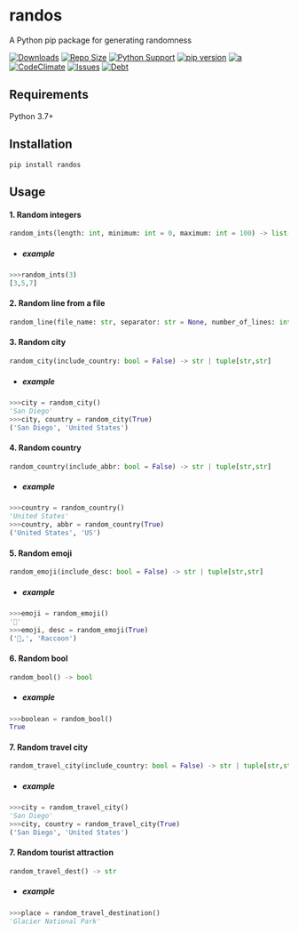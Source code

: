 # randos

A Python pip package for generating randomness

[![Downloads](https://pepy.tech/badge/randos/month)](#)
[![Repo Size](https://img.shields.io/github/repo-size/aljaroudi/randos-pip)](#)
[![Python Support](https://img.shields.io/pypi/pyversions/randos)](#)
[![pip version](https://img.shields.io/pypi/v/randos)](#)
[![a](https://img.shields.io/github/workflow/status/aljaroudi/randos-pip/Python%20package/main?label=test)](#)
[![CodeClimate](https://img.shields.io/codeclimate/maintainability-percentage/aljaroudi/randos-pip)](#)
[![Issues](https://img.shields.io/codeclimate/issues/aljaroudi/randos-pip)](#)
[![Debt](https://img.shields.io/codeclimate/tech-debt/aljaroudi/randos-pip)](#)

## Requirements

Python 3.7+

## Installation

```console
pip install randos
```

## Usage

#### 1. Random integers

```python
random_ints(length: int, minimum: int = 0, maximum: int = 100) -> list[int]
```

- ##### example

```python
>>>random_ints(3)
[3,5,7]
```

#### 2. Random line from a file

```python
random_line(file_name: str, separator: str = None, number_of_lines: int = None) -> str | tuple[str,str]
```

#### 3. Random city

```python
random_city(include_country: bool = False) -> str | tuple[str,str]
```

- ##### example

```python
>>>city = random_city()
'San Diego'
>>>city, country = random_city(True)
('San Diego', 'United States')
```

#### 4. Random country

```python
random_country(include_abbr: bool = False) -> str | tuple[str,str]
```

- ##### example

```python
>>>country = random_country()
'United States'
>>>country, abbr = random_country(True)
('United States', 'US')
```

#### 5. Random emoji

```python
random_emoji(include_desc: bool = False) -> str | tuple[str,str]
```

- ##### example

```python
>>>emoji = random_emoji()
'🦝'
>>>emoji, desc = random_emoji(True)
('🦝,', 'Raccoon')
```

#### 6. Random bool

```python
random_bool() -> bool
```

- ##### example

```python
>>>boolean = random_bool()
True
```

#### 7. Random travel city

```python
random_travel_city(include_country: bool = False) -> str | tuple[str,str]
```

- ##### example

```python
>>>city = random_travel_city()
'San Diego'
>>>city, country = random_travel_city(True)
('San Diego', 'United States')
```

#### 7. Random tourist attraction

```python
random_travel_dest() -> str
```

- ##### example

```python
>>>place = random_travel_destination()
'Glacier National Park'
```
